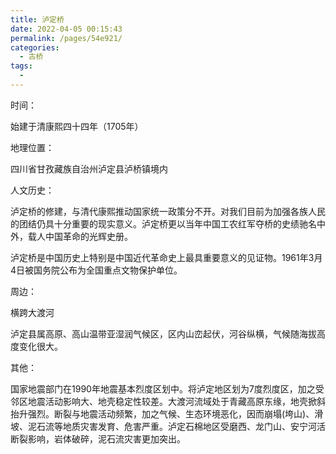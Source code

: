 ```yaml
---
title: 泸定桥
date: 2022-04-05 00:15:43
permalink: /pages/54e921/
categories:
  - 古桥
tags:
  - 
---
```

时间：

始建于清康熙四十四年（1705年）

地理位置：

四川省甘孜藏族自治州泸定县泸桥镇境内

人文历史：

泸定桥的修建，与清代康熙推动国家统一政策分不开。对我们目前为加强各族人民的团结仍具十分重要的现实意义。泸定桥更以当年中国工农红军夺桥的史绩驰名中外，载人中国革命的光辉史册。

泸定桥是中国历史上特别是中国近代革命史上最具重要意义的见证物。1961年3月4日被国务院公布为全国重点文物保护单位。

周边：

横跨大渡河

泸定县属高原、高山温带亚湿润气候区，区内山峦起伏，河谷纵横，气候随海拔高度变化很大。

其他：

国家地震部门在1990年地震基本烈度区划中。将泸定地区划为7度烈度区，加之受邻区地震活动影响大、地壳稳定性较差。大渡河流域处于青藏高原东缘，地壳掀斜抬升强烈。断裂与地震活动频繁，加之气候、生态环境恶化，因而崩塌(垮山)、滑坡、泥石流等地质灾害发育、危害严重。泸定石棉地区受磨西、龙门山、安宁河活断裂影响，岩体破碎，泥石流灾害更加突出。
